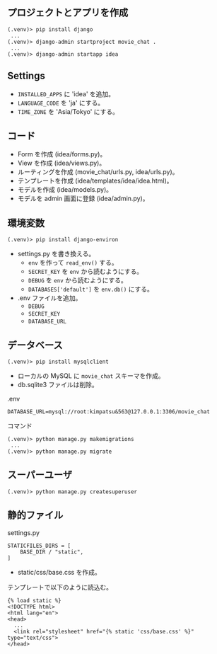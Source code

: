 ## プロジェクトとアプリを作成

```
(.venv)> pip install django
 ...
(.venv)> django-admin startproject movie_chat .
 ...
(.venv)> django-admin startapp idea
```

## Settings

- `INSTALLED_APPS` に 'idea' を追加。
- `LANGUAGE_CODE` を 'ja' にする。
- `TIME_ZONE` を 'Asia/Tokyo' にする。

## コード

- Form を作成 (idea/forms.py)。
- View を作成 (idea/views.py)。
- ルーティングを作成 (movie_chat/urls.py, idea/urls.py)。
- テンプレートを作成 (idea/templates/idea/idea.html)。
- モデルを作成 (idea/models.py)。
- モデルを admin 画面に登録 (idea/admin.py)。

## 環境変数

```
(.venv)> pip install django-environ
```

- settings.py を書き換える。
  - `env` を作って `read_env()` する。
  - `SECRET_KEY` を `env` から読むようにする。
  - `DEBUG` を `env` から読むようにする。
  - `DATABASES['default']` を `env.db()` にする。
- .env ファイルを追加。
  - `DEBUG`
  - `SECRET_KEY`
  - `DATABASE_URL`

## データベース

```
(.venv)> pip install mysqlclient
```

- ローカルの MySQL に `movie_chat` スキーマを作成。
- db.sqlite3 ファイルは削除。

.env
```
DATABASE_URL=mysql://root:kimpatsu&563@127.0.0.1:3306/movie_chat
```

コマンド
```
(.venv)> python manage.py makemigrations
 ...
(.venv)> python manage.py migrate
```

## スーパーユーザ

```
(.venv)> python manage.py createsuperuser
```

## 静的ファイル

settings.py
```
STATICFILES_DIRS = [
    BASE_DIR / "static",
]
```

- static/css/base.css を作成。

テンプレートで以下のように読込む。
```
{% load static %}
<!DOCTYPE html>
<html lang="en">
<head>
  ...
  <link rel="stylesheet" href="{% static 'css/base.css' %}" type="text/css">
</head>
```
